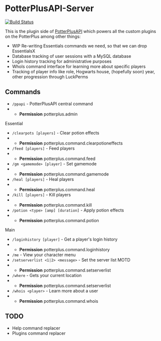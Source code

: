 # PotterPlusAPI-Server

[![Build Status](https://travis-ci.com/PotterPlus/PotterPlusAPI-Server.svg?token=TSz94qoPczfF4z3iJvmq&branch=main)](https://travis-ci.com/PotterPlus/PotterPlusAPI-Server)

This is the plugin side of [PotterPlusAPI](https://github.com/PotterPlus/PotterPlusAPI) which powers all the custom plugins on the PotterPlus among other things:

* WIP Re-writing Essentials commands we need, so that we can drop EssentialsX
* Database tracking of user sessions with a MySQL database
* Login history tracking for administrative purposes
* WhoIs command interface for learning more about specific players
* Tracking of player info like role, Hogwarts house, (hopefully soon) year, other progression through LuckPerms

## Commands

* `/ppapi` - PotterPlusAPI central command
* * **Permission** potterplus.admin

Essential

* `/clearpots [players]` - Clear potion effects
* * **Permission** potterplus.command.clearpotioneffects
* `/feed [players]` - Feed players
* * **Permission** potterplus.command.feed
* `/gm <gamemode> [player]` - Set gamemode
* * **Permission** potterplus.command.gamemode
* `/heal [players]` - Heal players
* * **Permission** potterplus.command.heal
* `/kill [players]` - Kill players
* * **Permission** potterplus.command.kill
* `/potion <type> [amp] [duration]` - Apply potion effects
* * **Permission** potterplus.command.potion

Main

* `/loginhistory [player]` - Get a player's login history
* * **Permission** potterplus.command.loginhistory
* `/me` - View your character menu
* `/setserverlist <1|2> <message>` - Set the server list MOTD
* * **Permission** potterplus.command.setserverlist
* `/where` - Gets your current location
* * **Permission** potterplus.command.setserverlist
* `/whois <player>` - Learn more about a user
* * **Permission** potterplus.command.whois


## TODO

* Help command replacer
* Plugins command replacer